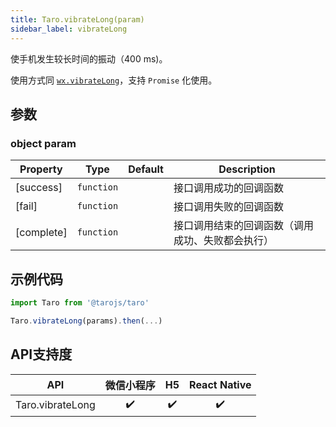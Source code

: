 ```yaml
---
title: Taro.vibrateLong(param)
sidebar_label: vibrateLong
---
```



使手机发生较长时间的振动（400 ms)。

使用方式同 [`wx.vibrateLong`](https://developers.weixin.qq.com/miniprogram/dev/api/wx.vibrateLong.html)，支持 `Promise` 化使用。

## 参数

### object param

| Property | Type | Default | Description |
| --- | --- | --- | --- |
| [success] | <code>function</code> |  | 接口调用成功的回调函数 |
| [fail] | <code>function</code> |  | 接口调用失败的回调函数 |
| [complete] | <code>function</code> |  | 接口调用结束的回调函数（调用成功、失败都会执行） |

## 示例代码

```jsx
import Taro from '@tarojs/taro'

Taro.vibrateLong(params).then(...)
```

## API支持度


| API | 微信小程序 | H5 | React Native |
| :-: | :-: | :-: | :-: |
| Taro.vibrateLong | ✔️ | ✔️ | ✔️ |

